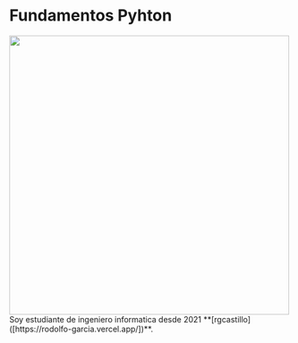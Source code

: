 # Fundamentos Pyhton

<img src="https://drive.google.com/uc?export=view&id=1DFIyOUY1RJ4blotBVVT6TtMMfkLuDAA7" width="500" height="500" loading="lazy" />
Soy estudiante de  ingeniero informatica desde 2021 **[rgcastillo]([https://rodolfo-garcia.vercel.app/])**.
